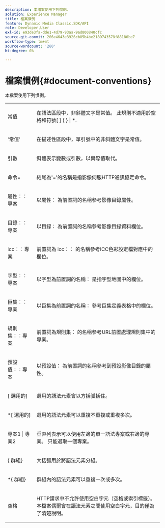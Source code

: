 ```yaml
---
description: 本檔案使用下列慣例。
solution: Experience Manager
title: 檔案慣例
feature: Dynamic Media Classic,SDK/API
role: Developer,User
exl-id: e93de3fa-dde1-4d79-93aa-9ad800840cfc
source-git-commit: 206e4643e3926cb85b4be2189743578f88180be7
workflow-type: tm+mt
source-wordcount: '280'
ht-degree: 0%

---
```


# 檔案慣例{#document-conventions}

本檔案使用下列慣例。

<table id="simpletable_8C9DB0DA5F2B4C068794415602B768CB"> 
 <tr class="strow"> 
  <td class="stentry"> <p>常值 </p> </td> 
  <td class="stentry"> <p>在語法區段中，非斜體文字是常值。 此規則不適用於空格和符號[ ] { } | *. </p> </td> 
 </tr> 
 <tr class="strow"> 
  <td class="stentry"> <p>'常值' </p> </td> 
  <td class="stentry"> <p>在描述性區段中，單引號中的非斜體文字是常值。 </p> </td> 
 </tr> 
 <tr class="strow"> 
  <td class="stentry"> <p> <span class="varname">引數</span> </p> </td> 
  <td class="stentry"> <p>斜體表示變數或引數，以實際值取代。 </p> </td> 
 </tr> 
 <tr class="strow"> 
  <td class="stentry"> <p> <span class="codeph">命令= </span> </p> </td> 
  <td class="stentry"> <p>結尾為'='的名稱是指影像伺服HTTP通訊協定命令。 </p> </td> 
 </tr> 
 <tr class="strow"> 
  <td class="stentry"> <p> <span class="codeph">屬性：：專案</span> </p> </td> 
  <td class="stentry"> <p>以<span class="codeph">屬性： </span>為前置詞的名稱參考影像目錄屬性。 </p> </td> 
 </tr> 
 <tr class="strow"> 
  <td class="stentry"> <p> <span class="codeph">目錄：：專案</span> </p> </td> 
  <td class="stentry"> <p>以<span class="codeph">目錄： </span>為前置詞的名稱參考影像目錄資料欄位。 </p> </td> 
 </tr> 
 <tr class="strow"> 
  <td class="stentry"> <p> <span class="codeph"> icc：：專案</span> </p> </td> 
  <td class="stentry"> <p>前置詞為<span class="codeph"> icc：： </span>的名稱參考ICC色彩設定檔對應中的欄位。 </p> </td> 
 </tr> 
 <tr class="strow"> 
  <td class="stentry"> <p> <span class="codeph">字型：：專案</span> </p> </td> 
  <td class="stentry"> <p>以<span class="codeph">字型為前置詞的名稱： </span>是指字型地圖中的欄位。 </p> </td> 
 </tr> 
 <tr class="strow"> 
  <td class="stentry"> <p> <span class="codeph">巨集：：專案</span> </p> </td> 
  <td class="stentry"> <p>以<span class="codeph">巨集為前置詞的名稱： </span>參考巨集定義表格中的欄位。 </p> </td> 
 </tr> 
 <tr class="strow"> 
  <td class="stentry"> <p> <span class="codeph">規則集：：專案</span> </p> </td> 
  <td class="stentry"> <p>前置詞為<span class="codeph">規則集： </span>的名稱參考URL前置處理規則集中的專案。 </p> </td> 
 </tr> 
 <tr class="strow"> 
  <td class="stentry"> <p> <span class="codeph">預設值：：專案</span> </p> </td> 
  <td class="stentry"> <p>以<span class="codeph">預設值： </span>為前置詞的名稱參考到預設影像目錄的屬性。 </p> </td> 
 </tr> 
 <tr class="strow"> 
  <td class="stentry"> <p> <span class="codeph"> [ <span class="varname">選用的</span>] </span> </p> </td> 
  <td class="stentry"> <p>選用的語法元素會以方括弧括住。 </p> </td> 
 </tr> 
 <tr class="strow"> 
  <td class="stentry"> <p> <span class="codeph"> *[ <span class="varname">選用的</span>] </span> </p> </td> 
  <td class="stentry"> <p><span class="varname">選用的</span>語法元素可以重複不重複或重複多次。 </p> </td> 
 </tr> 
 <tr class="strow"> 
  <td class="stentry"> <p> <span class="codeph"> <span class="varname">專案1 </span>| <span class="varname">專案2 </span> </span> </p> </td> 
  <td class="stentry"> <p>垂直列表示可以使用左邊的單一語法專案或右邊的專案。 只能選取一個專案。 </p> </td> 
 </tr> 
 <tr class="strow"> 
  <td class="stentry"> <p> <span class="codeph"> { <span class="varname">群組</span>} </span> </p> </td> 
  <td class="stentry"> <p>大括弧用於將語法元素分組。 </p> </td> 
 </tr> 
 <tr class="strow"> 
  <td class="stentry"> <p> <span class="codeph"> *{ <span class="varname">群組</span>} </span> </p> </td> 
  <td class="stentry"> <p>群組內的語法元素可以重複一次或多次。 </p> </td> 
 </tr> 
 <tr class="strow"> 
  <td class="stentry"> <p>空格 </p> </td> 
  <td class="stentry"> <p>HTTP請求中不允許使用空白字元（空格或索引標籤）。 本檔案偶爾會在語法元素之間使用空白字元，目的僅為了清楚說明。 </p> </td> 
 </tr> 
</table>
